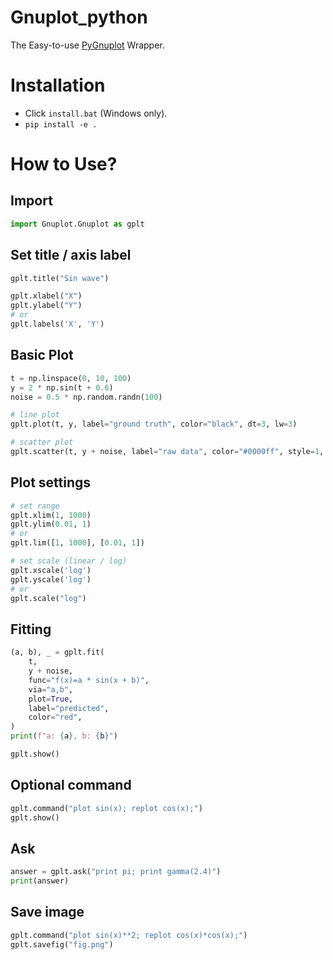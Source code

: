# Gnuplot_python
 The Easy-to-use [PyGnuplot](https://github.com/benschneider/PyGnuplot) Wrapper.

# Installation

- Click `install.bat` (Windows only).
- `pip install -e .`

# How to Use?

## Import
```python
import Gnuplot.Gnuplot as gplt
```
## Set title / axis label
```python
gplt.title("Sin wave")

gplt.xlabel("X")
gplt.ylabel("Y")
# or
gplt.labels('X', 'Y')
```

## Basic Plot
```python
t = np.linspace(0, 10, 100)
y = 2 * np.sin(t + 0.6)
noise = 0.5 * np.random.randn(100)

# line plot
gplt.plot(t, y, label="ground truth", color="black", dt=3, lw=3)

# scatter plot
gplt.scatter(t, y + noise, label="raw data", color="#0000ff", style=1, size=2)
```
## Plot settings
```python
# set range
gplt.xlim(1, 1000)
gplt.ylim(0.01, 1)
# or
gplt.lim([1, 1000], [0.01, 1])

# set scale (linear / log)
gplt.xscale('log')
gplt.yscale('log')
# or
gplt.scale("log")
```

## Fitting

```python
(a, b), _ = gplt.fit(
    t,
    y + noise,
    func="f(x)=a * sin(x + b)",
    via="a,b",
    plot=True,
    label="predicted",
    color="red",
)
print(f"a: {a}, b: {b}")

gplt.show()
```

## Optional command
```python
gplt.command("plot sin(x); replot cos(x);")
gplt.show()
```

## Ask
```python
answer = gplt.ask("print pi; print gamma(2.4)")
print(answer)
```

## Save image
```python
gplt.command("plot sin(x)**2; replot cos(x)*cos(x);")
gplt.savefig("fig.png")
```